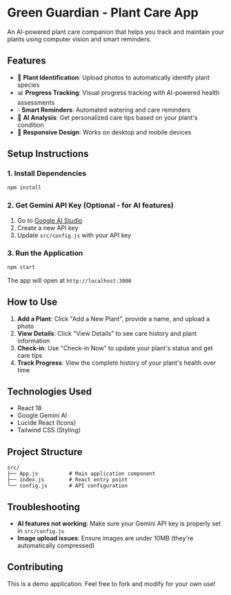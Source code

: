 # Green Guardian - Plant Care App

An AI-powered plant care companion that helps you track and maintain your plants using computer vision and smart reminders.

## Features

- 🌱 **Plant Identification**: Upload photos to automatically identify plant species
- 📊 **Progress Tracking**: Visual progress tracking with AI-powered health assessments
- 💧 **Smart Reminders**: Automated watering and care reminders
- 🤖 **AI Analysis**: Get personalized care tips based on your plant's condition
- 📱 **Responsive Design**: Works on desktop and mobile devices

## Setup Instructions

### 1. Install Dependencies

```bash
npm install
```

### 2. Get Gemini API Key (Optional - for AI features)

1. Go to [Google AI Studio](https://makersuite.google.com/app/apikey)
2. Create a new API key
3. Update `src/config.js` with your API key

### 3. Run the Application

```bash
npm start
```

The app will open at `http://localhost:3000`

## How to Use

1. **Add a Plant**: Click "Add a New Plant", provide a name, and upload a photo
2. **View Details**: Click "View Details" to see care history and plant information
3. **Check-in**: Use "Check-in Now" to update your plant's status and get care tips
4. **Track Progress**: View the complete history of your plant's health over time

## Technologies Used

- React 18
- Google Gemini AI
- Lucide React (Icons)
- Tailwind CSS (Styling)

## Project Structure

```text
src/
├── App.js          # Main application component
├── index.js        # React entry point
└── config.js       # API configuration
```

## Troubleshooting

- **AI features not working**: Make sure your Gemini API key is properly set in `src/config.js`
- **Image upload issues**: Ensure images are under 10MB (they're automatically compressed)

## Contributing

This is a demo application. Feel free to fork and modify for your own use!